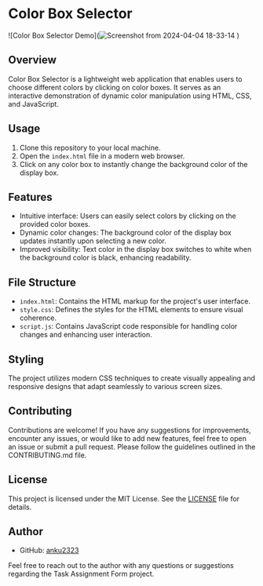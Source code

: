 # Color Box Selector

![Color Box Selector Demo](![Screenshot from 2024-04-04 18-33-14](https://github.com/anku2323/Color-Picker/assets/150881471/4984396a-2968-4489-b573-dc632b777cd4)
)

## Overview

Color Box Selector is a lightweight web application that enables users to choose different colors by clicking on color boxes. It serves as an interactive demonstration of dynamic color manipulation using HTML, CSS, and JavaScript.

## Usage

1. Clone this repository to your local machine.
2. Open the `index.html` file in a modern web browser.
3. Click on any color box to instantly change the background color of the display box.

## Features

- Intuitive interface: Users can easily select colors by clicking on the provided color boxes.
- Dynamic color changes: The background color of the display box updates instantly upon selecting a new color.
- Improved visibility: Text color in the display box switches to white when the background color is black, enhancing readability.

## File Structure

- `index.html`: Contains the HTML markup for the project's user interface.
- `style.css`: Defines the styles for the HTML elements to ensure visual coherence.
- `script.js`: Contains JavaScript code responsible for handling color changes and enhancing user interaction.

## Styling

The project utilizes modern CSS techniques to create visually appealing and responsive designs that adapt seamlessly to various screen sizes.

## Contributing

Contributions are welcome! If you have any suggestions for improvements, encounter any issues, or would like to add new features, feel free to open an issue or submit a pull request. Please follow the guidelines outlined in the CONTRIBUTING.md file.

## License

This project is licensed under the MIT License. See the [LICENSE](LICENSE) file for details.
## Author

- GitHub: [anku2323](https://github.com/anku2323)

Feel free to reach out to the author with any questions or suggestions regarding the Task Assignment Form project.
